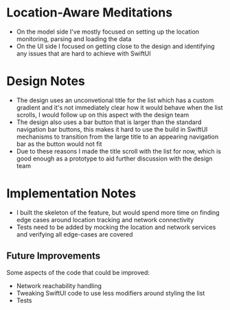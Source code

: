 # Location-Aware Meditations

- On the model side I've mostly focused on setting up the location monitoring, parsing and loading the data
- On the UI side I focused on getting close to the design and identifying any issues that are hard to achieve with SwiftUI


# Design Notes

- The design uses an unconvetional title for the list which has a custom gradient and it's not immediately clear how it would behave when the list scrolls, I would follow up on this aspect with the design team
- The design also uses a bar button that is larger than the standard navigation bar buttons, this makes it hard to use the build in SwiftUI mechanisms to transition from the large title to an appearing navigation bar as the button would not fit
- Due to these reasons I made the title scroll with the list for now, which is good enough as a prototype to aid further discussion with the design team

# Implementation Notes

- I built the skeleton of the feature, but would spend more time on finding edge cases around location tracking and network connectivity
- Tests need to be added by mocking the location and network services and verifying all edge-cases are covered


## Future Improvements

Some aspects of the code that could be improved:
- Network reachability handling
- Tweaking SwiftUI code to use less modifiers around styling the list
- Tests
